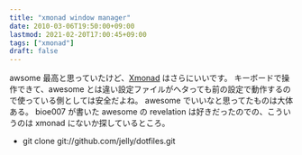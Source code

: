 ```yaml
---
title: "xmonad window manager"
date: 2010-03-06T19:50:00+09:00
lastmod: 2021-02-20T17:00:45+09:00
tags: ["xmonad"]
draft: false
---
```


awsome 最高と思っていたけど、[Xmonad](=%22http://xmonad.org/%22)
はさらにいいです。 キーボードで操作できて、awesome
とは違い設定ファイルがヘタっても前の設定で動作するので使っている側としては安全だよね。
awesome でいいなと思ってたものは大体ある。 bioe007 が書いた awesome の
revelation は好きだったのでの、こういうのは xmonad
にないか探しているところ。

-   git clone git://github.com/jelly/dotfiles.git